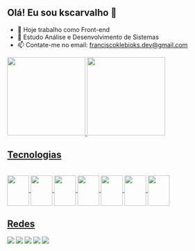 ## Olá! Eu sou kscarvalho 👋

- 🔭 Hoje trabalho como Front-end
- 🌱 Estudo Análise e Desenvolvimento de Sistemas
- 📫 Contate-me no email: franciscoklebioks.dev@gmail.com

<div>
  <a href="https://github.com/kscarvalho">
  <img height="180em" src="https://github-readme-stats.vercel.app/api?username=kscarvalho&show_icons=true&theme=dracula&include_all_commits=true&count_private=true"/.>  
  <img height="180em" src="https://github-readme-stats.vercel.app/api/top-langs/?username=kscarvalho&layout=compact&langs_count=16&theme=dracula"/.> 
</div>  
    
## Tecnologias

<div style="display: inline_block"><br>
<img align="center" height="70" width="50" src="https://cdn.jsdelivr.net/gh/devicons/devicon@latest/icons/html5/html5-original.svg" />
<img align="center" height="70" width="50" src="https://cdn.jsdelivr.net/gh/devicons/devicon@latest/icons/css3/css3-original.svg" />
<img align="center" height="70" width="50" src="https://cdn.jsdelivr.net/gh/devicons/devicon@latest/icons/javascript/javascript-original.svg" />
<img align="center" height="70" width="50" src="https://cdn.jsdelivr.net/gh/devicons/devicon@latest/icons/react/react-original.svg" />
<img align="center" height="70" width="50" src="https://cdn.jsdelivr.net/gh/devicons/devicon@latest/icons/typescript/typescript-original.svg" />
<img align="center" height="70" width="50" src="https://cdn.jsdelivr.net/gh/devicons/devicon@latest/icons/tailwindcss/tailwindcss-original.svg" />
<img align="center" height="70" width="50" src="https://cdn.jsdelivr.net/gh/devicons/devicon@latest/icons/figma/figma-original.svg" />           
</div> 

## Redes

<div>
	<a href="mailto:franciscoklebioks.dev@gmail.com"><img src="https://img.shields.io/badge/Gmail-D14836?style=for-the-badge&logo=gmail&logoColor=white"></a>
  <a href=""><img src="https://img.shields.io/badge/Facebook-1877F2?style=for-the-badge&logo=facebook&logoColor=white"></a>
  <a href="https://www.instagram.com/klebio.dev.carvalho?igsh=eGNja3I2NjZpM3p0 "><img src="https://img.shields.io/badge/Instagram-E4405F?style=for-the-badge&logo=instagram&logoColor=white"></a>
  <a href=""><img src="https://img.shields.io/badge/Twitter-1DA1F2?style=for-the-badge&logo=twitter&logoColor=white"></a>
  <a href=""><img src="https://img.shields.io/badge/YouTube-FF0000?style=for-the-badge&logo=youtube&logoColor=white"><a/>
</div>

